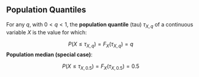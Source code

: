 ## Population Quantiles

For any $q$, with $0 < q < 1$, the **population quantile** (tau) $\tau_{X,q}$ of a continuous variable $X$ is the value for which:

$$P(X\leq \tau_{X,q})=F_X(\tau_{X,q})=q$$
**Population median (special case)**:

$$P(X\leq\tau_{X, 0.5})=F_X(\tau_{X,0.5})=0.5$$
